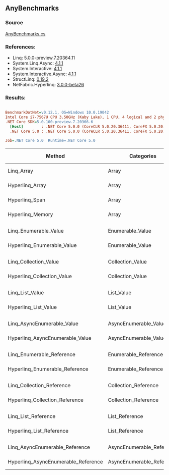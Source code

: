 ﻿## AnyBenchmarks

### Source
[AnyBenchmarks.cs](../NetFabric.Hyperlinq.Benchmarks/Benchmarks/AnyBenchmarks.cs)

### References:
- Linq: 5.0.0-preview.7.20364.11
- System.Linq.Async: [4.1.1](https://www.nuget.org/packages/System.Linq.Async/4.1.1)
- System.Interactive: [4.1.1](https://www.nuget.org/packages/System.Interactive/4.1.1)
- System.Interactive.Async: [4.1.1](https://www.nuget.org/packages/System.Interactive.Async/4.1.1)
- StructLinq: [0.19.2](https://www.nuget.org/packages/StructLinq/0.19.2)
- NetFabric.Hyperlinq: [3.0.0-beta26](https://www.nuget.org/packages/NetFabric.Hyperlinq/3.0.0-beta26)

### Results:
``` ini

BenchmarkDotNet=v0.12.1, OS=Windows 10.0.19042
Intel Core i7-7567U CPU 3.50GHz (Kaby Lake), 1 CPU, 4 logical and 2 physical cores
.NET Core SDK=5.0.100-preview.7.20366.6
  [Host]        : .NET Core 5.0.0 (CoreCLR 5.0.20.36411, CoreFX 5.0.20.36411), X64 RyuJIT
  .NET Core 5.0 : .NET Core 5.0.0 (CoreCLR 5.0.20.36411, CoreFX 5.0.20.36411), X64 RyuJIT

Job=.NET Core 5.0  Runtime=.NET Core 5.0  

```
|                              Method |                Categories | Count |       Mean |     Error |    StdDev | Ratio | RatioSD |  Gen 0 | Gen 1 | Gen 2 | Allocated |
|------------------------------------ |-------------------------- |------ |-----------:|----------:|----------:|------:|--------:|-------:|------:|------:|----------:|
|                          Linq_Array |                     Array |   100 |  9.4461 ns | 0.0428 ns | 0.0357 ns | 1.000 |    0.00 |      - |     - |     - |         - |
|                     Hyperlinq_Array |                     Array |   100 |  0.0000 ns | 0.0000 ns | 0.0000 ns | 0.000 |    0.00 |      - |     - |     - |         - |
|                      Hyperlinq_Span |                     Array |   100 |  0.2930 ns | 0.0208 ns | 0.0184 ns | 0.031 |    0.00 |      - |     - |     - |         - |
|                    Hyperlinq_Memory |                     Array |   100 |  0.2566 ns | 0.0081 ns | 0.0076 ns | 0.027 |    0.00 |      - |     - |     - |         - |
|                                     |                           |       |            |           |           |       |         |        |       |       |           |
|               Linq_Enumerable_Value |          Enumerable_Value |   100 | 19.2178 ns | 0.1320 ns | 0.1235 ns |  1.00 |    0.00 | 0.0153 |     - |     - |      32 B |
|          Hyperlinq_Enumerable_Value |          Enumerable_Value |   100 |  6.4250 ns | 0.0440 ns | 0.0412 ns |  0.33 |    0.00 |      - |     - |     - |         - |
|                                     |                           |       |            |           |           |       |         |        |       |       |           |
|               Linq_Collection_Value |          Collection_Value |   100 |  4.4953 ns | 0.0643 ns | 0.0601 ns |  1.00 |    0.00 |      - |     - |     - |         - |
|          Hyperlinq_Collection_Value |          Collection_Value |   100 |  5.8704 ns | 0.0564 ns | 0.0528 ns |  1.31 |    0.02 |      - |     - |     - |         - |
|                                     |                           |       |            |           |           |       |         |        |       |       |           |
|                     Linq_List_Value |                List_Value |   100 |  5.2400 ns | 0.0659 ns | 0.0616 ns |  1.00 |    0.00 |      - |     - |     - |         - |
|                Hyperlinq_List_Value |                List_Value |   100 |  2.6538 ns | 0.0302 ns | 0.0282 ns |  0.51 |    0.01 |      - |     - |     - |         - |
|                                     |                           |       |            |           |           |       |         |        |       |       |           |
|          Linq_AsyncEnumerable_Value |     AsyncEnumerable_Value |   100 | 67.0313 ns | 0.4644 ns | 0.4344 ns |  1.00 |    0.00 | 0.0191 |     - |     - |      40 B |
|     Hyperlinq_AsyncEnumerable_Value |     AsyncEnumerable_Value |   100 | 74.5255 ns | 0.2590 ns | 0.2423 ns |  1.11 |    0.01 | 0.0191 |     - |     - |      40 B |
|                                     |                           |       |            |           |           |       |         |        |       |       |           |
|           Linq_Enumerable_Reference |      Enumerable_Reference |   100 | 17.7721 ns | 0.0972 ns | 0.0812 ns |  1.00 |    0.00 | 0.0153 |     - |     - |      32 B |
|      Hyperlinq_Enumerable_Reference |      Enumerable_Reference |   100 | 10.9049 ns | 0.1464 ns | 0.1369 ns |  0.61 |    0.01 | 0.0153 |     - |     - |      32 B |
|                                     |                           |       |            |           |           |       |         |        |       |       |           |
|           Linq_Collection_Reference |      Collection_Reference |   100 |  4.4743 ns | 0.0552 ns | 0.0489 ns |  1.00 |    0.00 |      - |     - |     - |         - |
|      Hyperlinq_Collection_Reference |      Collection_Reference |   100 |  2.8460 ns | 0.0207 ns | 0.0183 ns |  0.64 |    0.01 |      - |     - |     - |         - |
|                                     |                           |       |            |           |           |       |         |        |       |       |           |
|                 Linq_List_Reference |            List_Reference |   100 |  5.2417 ns | 0.0680 ns | 0.0636 ns |  1.00 |    0.00 |      - |     - |     - |         - |
|            Hyperlinq_List_Reference |            List_Reference |   100 |  2.6751 ns | 0.0269 ns | 0.0239 ns |  0.51 |    0.01 |      - |     - |     - |         - |
|                                     |                           |       |            |           |           |       |         |        |       |       |           |
|      Linq_AsyncEnumerable_Reference | AsyncEnumerable_Reference |   100 | 63.5088 ns | 0.9177 ns | 0.7165 ns |  1.00 |    0.00 | 0.0191 |     - |     - |      40 B |
| Hyperlinq_AsyncEnumerable_Reference | AsyncEnumerable_Reference |   100 | 71.7939 ns | 0.5301 ns | 0.4958 ns |  1.13 |    0.01 | 0.0305 |     - |     - |      64 B |
